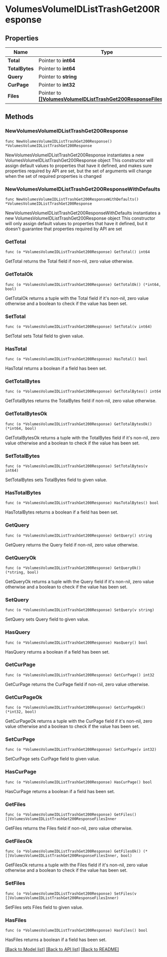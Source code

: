 # VolumesVolumeIDListTrashGet200Response

## Properties

Name | Type | Description | Notes
------------ | ------------- | ------------- | -------------
**Total** | Pointer to **int64** |  | [optional] 
**TotalBytes** | Pointer to **int64** |  | [optional] 
**Query** | Pointer to **string** |  | [optional] 
**CurPage** | Pointer to **int32** |  | [optional] 
**Files** | Pointer to [**[]VolumesVolumeIDListTrashGet200ResponseFilesInner**](VolumesVolumeIDListTrashGet200ResponseFilesInner.md) |  | [optional] 

## Methods

### NewVolumesVolumeIDListTrashGet200Response

`func NewVolumesVolumeIDListTrashGet200Response() *VolumesVolumeIDListTrashGet200Response`

NewVolumesVolumeIDListTrashGet200Response instantiates a new VolumesVolumeIDListTrashGet200Response object
This constructor will assign default values to properties that have it defined,
and makes sure properties required by API are set, but the set of arguments
will change when the set of required properties is changed

### NewVolumesVolumeIDListTrashGet200ResponseWithDefaults

`func NewVolumesVolumeIDListTrashGet200ResponseWithDefaults() *VolumesVolumeIDListTrashGet200Response`

NewVolumesVolumeIDListTrashGet200ResponseWithDefaults instantiates a new VolumesVolumeIDListTrashGet200Response object
This constructor will only assign default values to properties that have it defined,
but it doesn't guarantee that properties required by API are set

### GetTotal

`func (o *VolumesVolumeIDListTrashGet200Response) GetTotal() int64`

GetTotal returns the Total field if non-nil, zero value otherwise.

### GetTotalOk

`func (o *VolumesVolumeIDListTrashGet200Response) GetTotalOk() (*int64, bool)`

GetTotalOk returns a tuple with the Total field if it's non-nil, zero value otherwise
and a boolean to check if the value has been set.

### SetTotal

`func (o *VolumesVolumeIDListTrashGet200Response) SetTotal(v int64)`

SetTotal sets Total field to given value.

### HasTotal

`func (o *VolumesVolumeIDListTrashGet200Response) HasTotal() bool`

HasTotal returns a boolean if a field has been set.

### GetTotalBytes

`func (o *VolumesVolumeIDListTrashGet200Response) GetTotalBytes() int64`

GetTotalBytes returns the TotalBytes field if non-nil, zero value otherwise.

### GetTotalBytesOk

`func (o *VolumesVolumeIDListTrashGet200Response) GetTotalBytesOk() (*int64, bool)`

GetTotalBytesOk returns a tuple with the TotalBytes field if it's non-nil, zero value otherwise
and a boolean to check if the value has been set.

### SetTotalBytes

`func (o *VolumesVolumeIDListTrashGet200Response) SetTotalBytes(v int64)`

SetTotalBytes sets TotalBytes field to given value.

### HasTotalBytes

`func (o *VolumesVolumeIDListTrashGet200Response) HasTotalBytes() bool`

HasTotalBytes returns a boolean if a field has been set.

### GetQuery

`func (o *VolumesVolumeIDListTrashGet200Response) GetQuery() string`

GetQuery returns the Query field if non-nil, zero value otherwise.

### GetQueryOk

`func (o *VolumesVolumeIDListTrashGet200Response) GetQueryOk() (*string, bool)`

GetQueryOk returns a tuple with the Query field if it's non-nil, zero value otherwise
and a boolean to check if the value has been set.

### SetQuery

`func (o *VolumesVolumeIDListTrashGet200Response) SetQuery(v string)`

SetQuery sets Query field to given value.

### HasQuery

`func (o *VolumesVolumeIDListTrashGet200Response) HasQuery() bool`

HasQuery returns a boolean if a field has been set.

### GetCurPage

`func (o *VolumesVolumeIDListTrashGet200Response) GetCurPage() int32`

GetCurPage returns the CurPage field if non-nil, zero value otherwise.

### GetCurPageOk

`func (o *VolumesVolumeIDListTrashGet200Response) GetCurPageOk() (*int32, bool)`

GetCurPageOk returns a tuple with the CurPage field if it's non-nil, zero value otherwise
and a boolean to check if the value has been set.

### SetCurPage

`func (o *VolumesVolumeIDListTrashGet200Response) SetCurPage(v int32)`

SetCurPage sets CurPage field to given value.

### HasCurPage

`func (o *VolumesVolumeIDListTrashGet200Response) HasCurPage() bool`

HasCurPage returns a boolean if a field has been set.

### GetFiles

`func (o *VolumesVolumeIDListTrashGet200Response) GetFiles() []VolumesVolumeIDListTrashGet200ResponseFilesInner`

GetFiles returns the Files field if non-nil, zero value otherwise.

### GetFilesOk

`func (o *VolumesVolumeIDListTrashGet200Response) GetFilesOk() (*[]VolumesVolumeIDListTrashGet200ResponseFilesInner, bool)`

GetFilesOk returns a tuple with the Files field if it's non-nil, zero value otherwise
and a boolean to check if the value has been set.

### SetFiles

`func (o *VolumesVolumeIDListTrashGet200Response) SetFiles(v []VolumesVolumeIDListTrashGet200ResponseFilesInner)`

SetFiles sets Files field to given value.

### HasFiles

`func (o *VolumesVolumeIDListTrashGet200Response) HasFiles() bool`

HasFiles returns a boolean if a field has been set.


[[Back to Model list]](../README.md#documentation-for-models) [[Back to API list]](../README.md#documentation-for-api-endpoints) [[Back to README]](../README.md)


